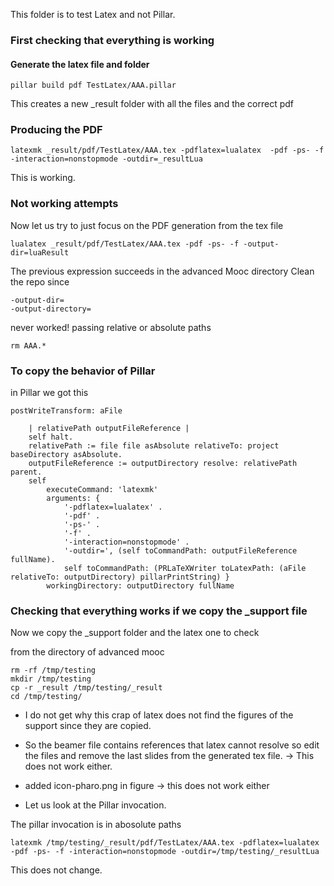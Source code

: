 This folder is to test Latex and not Pillar. 

### First checking that everything is working 


#### Generate the latex file and folder 

```
pillar build pdf TestLatex/AAA.pillar
```

This creates a new _result folder with all the files and the correct pdf



###  Producing the PDF 

```
latexmk _result/pdf/TestLatex/AAA.tex -pdflatex=lualatex  -pdf -ps- -f -interaction=nonstopmode -outdir=_resultLua
```

This is working. 


### Not working attempts

Now let us try to just focus on the PDF generation from the tex file

```
lualatex _result/pdf/TestLatex/AAA.tex -pdf -ps- -f -output-dir=luaResult
```

The previous expression succeeds in the advanced Mooc directory
Clean the repo since 

```
-output-dir=
-output-directory=
```
never worked! passing relative or absolute paths

```
rm AAA.*
```

### To copy the behavior of Pillar 

in Pillar we got this

```
postWriteTransform: aFile

	| relativePath outputFileReference |
	self halt.
	relativePath := file file asAbsolute relativeTo: project baseDirectory asAbsolute.
	outputFileReference := outputDirectory resolve: relativePath parent.
	self
		executeCommand: 'latexmk'
		arguments: {
			'-pdflatex=lualatex' . 
			'-pdf' .
			'-ps-' .
			'-f' .
			'-interaction=nonstopmode' .
			'-outdir=', (self toCommandPath: outputFileReference fullName).
			self toCommandPath: (PRLaTeXWriter toLatexPath: (aFile relativeTo: outputDirectory) pillarPrintString) }
		workingDirectory: outputDirectory fullName
```


### Checking that everything works if we copy the _support file

Now we copy the _support folder and the latex one to check

from the directory of advanced mooc

```
rm -rf /tmp/testing
mkdir /tmp/testing
cp -r _result /tmp/testing/_result
cd /tmp/testing/
```

- I do not get why this crap of latex does not find the figures of the support since they are copied.


- So the beamer file contains references that latex cannot resolve so edit the files and remove the last 
slides from the generated tex file. -> This does not work either. 

- added icon-pharo.png in figure -> this does not work either

- Let us look at the Pillar invocation.

The pillar invocation is in abosolute paths 

```
latexmk /tmp/testing/_result/pdf/TestLatex/AAA.tex -pdflatex=lualatex  -pdf -ps- -f -interaction=nonstopmode -outdir=/tmp/testing/_resultLua
```

This does not change.


